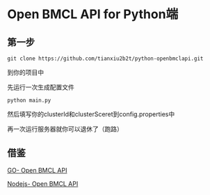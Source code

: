 # Open BMCL API for Python端

## 第一步
```
git clone https://github.com/tianxiu2b2t/python-openbmclapi.git
```
到你的项目中

先运行一次生成配置文件
```
python main.py
```
然后填写你的clusterId和clusterSceret到config.properties中

再一次运行服务器就你可以退休了（跑路）
## 借鉴
[GO- Open BMCL API](https://github.com/LiterMC/go-openbmclapi/)

[Nodejs- Open BMCL API](https://github.com/bangbang93/openbmclapi/)